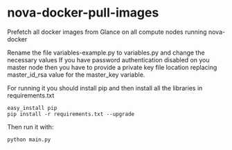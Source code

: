 # nova-docker-pull-images
Prefetch all docker images from Glance on all compute nodes running nova-docker

Rename the file variables-example.py to variables.py and change the necessary values
If you have password authentication disabled on you master node then you have to provide a private key file location replacing master_id_rsa value for the master_key variable.

For running it you should install pip and then install all the libraries in requirements.txt

```
easy_install pip
pip install -r requirements.txt --upgrade
```

Then run it with:
```
python main.py
```
